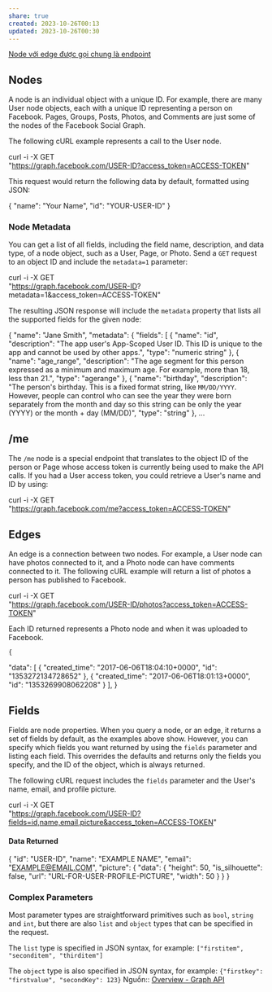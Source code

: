 ```yaml
---
share: true
created: 2023-10-26T00:13
updated: 2023-10-26T00:30
---
```

[Node với edge được gọi chung là endpoint](../../../../Node%20v%E1%BB%9Bi%20edge%20%C4%91%C6%B0%E1%BB%A3c%20g%E1%BB%8Di%20chung%20l%C3%A0%20endpoint.md#)
## Nodes

A node is an individual object with a unique ID. For example, there are many User node objects, each with a unique ID representing a person on Facebook. Pages, Groups, Posts, Photos, and Comments are just some of the nodes of the Facebook Social Graph.

The following cURL example represents a call to the User node.

curl -i -X GET \
  "https://graph.facebook.com/USER-ID?access_token=ACCESS-TOKEN"

This request would return the following data by default, formatted using JSON:

{
  "name": "Your Name",
  "id": "YOUR-USER-ID"
}

### Node Metadata

You can get a list of all fields, including the field name, description, and data type, of a node object, such as a User, Page, or Photo. Send a `GET` request to an object ID and include the `metadata=1` parameter:

curl -i -X GET \
  "https://graph.facebook.com/USER-ID?
    metadata=1&access_token=ACCESS-TOKEN"

The resulting JSON response will include the `metadata` property that lists all the supported fields for the given node:

{
  "name": "Jane Smith",
  "metadata": {
    "fields": [
      {
        "name": "id",
        "description": "The app user's App-Scoped User ID. This ID is unique to the app and cannot be used by other apps.",
        "type": "numeric string"
      },
      {
        "name": "age_range",
        "description": "The age segment for this person expressed as a minimum and maximum age. For example, more than 18, less than 21.",
        "type": "agerange"
      },
      {
        "name": "birthday",
        "description": "The person's birthday.  This is a fixed format string, like `MM/DD/YYYY`.  However, people can control who can see the year they were born separately from the month and day so this string can be only the year (YYYY) or the month + day (MM/DD)",
        "type": "string"
      },
...

[](https://developers.facebook.com/docs/graph-api/overview#)

## /me

The `/me` node is a special endpoint that translates to the object ID of the person or Page whose access token is currently being used to make the API calls. If you had a User access token, you could retrieve a User's name and ID by using:

curl -i -X GET \
  "https://graph.facebook.com/me?access_token=ACCESS-TOKEN"

[](https://developers.facebook.com/docs/graph-api/overview#)

## Edges

An edge is a connection between two nodes. For example, a User node can have photos connected to it, and a Photo node can have comments connected to it. The following cURL example will return a list of photos a person has published to Facebook.

curl -i -X GET \
  "https://graph.facebook.com/USER-ID/photos?access_token=ACCESS-TOKEN"

Each ID returned represents a Photo node and when it was uploaded to Facebook.

    {
  "data": [
    {
      "created_time": "2017-06-06T18:04:10+0000",
      "id": "1353272134728652"
    },
    {
      "created_time": "2017-06-06T18:01:13+0000",
      "id": "1353269908062208"
    }
  ],
}

[](https://developers.facebook.com/docs/graph-api/overview#)

## Fields

Fields are node properties. When you query a node, or an edge, it returns a set of fields by default, as the examples above show. However, you can specify which fields you want returned by using the `fields` parameter and listing each field. This overrides the defaults and returns only the fields you specify, and the ID of the object, which is always returned.

The following cURL request includes the `fields` parameter and the User's name, email, and profile picture.

curl -i -X GET \
  "https://graph.facebook.com/USER-ID?fields=id,name,email,picture&access_token=ACCESS-TOKEN"

#### Data Returned

{
  "id": "USER-ID",
  "name": "EXAMPLE NAME",
  "email": "EXAMPLE@EMAIL.COM",
  "picture": {
    "data": {
      "height": 50,
      "is_silhouette": false,
      "url": "URL-FOR-USER-PROFILE-PICTURE",
      "width": 50
    }
  }
}

### Complex Parameters

Most parameter types are straightforward primitives such as `bool`, `string` and `int`, but there are also `list` and `object` types that can be specified in the request.

The `list` type is specified in JSON syntax, for example: `["firstitem", "seconditem", "thirditem"]`

The `object` type is also specified in JSON syntax, for example: `{"firstkey": "firstvalue", "secondKey": 123}`
Nguồn:: [Overview - Graph API](https://developers.facebook.com/docs/graph-api/overview)